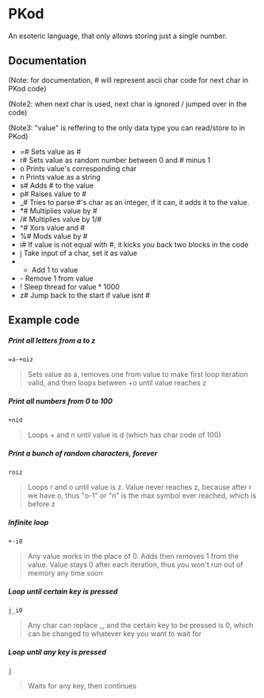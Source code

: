 # PKod
An esoteric language, that only allows storing just a single number.

## Documentation
(Note: for documentation, # will represent ascii char code for next char in PKod code)

(Note2: when next char is used, next char is ignored / jumped over in the code)

(Note3: "value" is reffering to the only data type you can read/store to in PKod)


 - =# Sets value as #
 - r# Sets value as random number between 0 and # minus 1
 - o  Prints value's corresponding char
 - n  Prints value as a string
 - s# Adds # to the value
 - p# Raises value to #
 - \_# Tries to parse #'s char as an integer, if it can, it adds it to the value.
 - \*# Multiplies value by #
 - /# Multiplies value by 1/#
 - ^# Xors value and #
 - %# Mods value by #
 - i# If value is not equal with #, it kicks you back two blocks in the code
 - j  Take input of a char, set it as value
 - +  Add 1 to value
 - \- Remove 1 from value
 - !  Sleep thread for value * 1000
 - z# Jump back to the start if value isnt #
 
## Example code
##### Print all letters from a to z

    =a-+oiz
    
> Sets value as a, removes one from value to make first loop iteration valid, and then loops between +o until value reaches z

##### Print all numbers from 0 to 100

    +nid

> Loops + and n until value is d (which has char code of 100)

##### Print a bunch of random characters, forever

    roiz
    
> Loops r and o until value is z. Value never reaches z, because after r we have o, thus "o-1" or "n" is the max symbol ever reached, which is before z

##### Infinite loop

    +-i0
    
> Any value works in the place of 0. Adds then removes 1 from the value. Value stays 0 after each iteration, thus you won't run out of memory any time soon

##### Loop until certain key is pressed

    j_i0

> Any char can replace \_, and the certain key to be pressed is 0, which can be changed to whatever key you want to wait for

##### Loop until any key is pressed

    j
    
> Waits for any key, then continues


